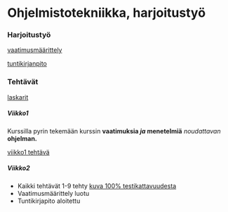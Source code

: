 # Ohjelmistotekniikka, harjoitustyö

### Harjoitustyö

[vaatimusmäärittely](https://github.com/LHuldin/ot-harjoitustyo24/blob/main/dokumentaatio/vaatimusmaarittely.md)

[tuntikirjanpito](https://github.com/LHuldin/ot-harjoitustyo24/blob/main/dokumentaatio/tuntikirjanpito.md)

### Tehtävät

[laskarit](https://github.com/LHuldin/ot-harjoitustyo24/tree/main/laskarit)

##### Viikko1

Kurssilla pyrin tekemään kurssin **vaatimuksia _ja_ menetelmiä** _noudattavan_ **ohjelman.**

[viikko1 tehtävä](https://github.com/LHuldin/ot-harjoitustyo24/blob/main/laskarit/viikko1.md)

##### Viikko2

- Kaikki tehtävät 1-9 tehty [kuva 100% testikattavuudesta](https://github.com/LHuldin/ot-harjoitustyo24/blob/main/laskarit/viikko2/Näyttökuva%202024-03-26%20kello%2020.51.00.png)
- Vaatimusmäärittely luotu
- Tuntikirjapito aloitettu
